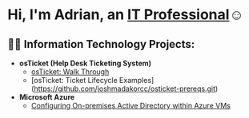 <h1>Hi, I'm Adrian, an <a href="https://linkedin.com/in/adriancalderonxca/">IT Professional</a>☺</h1>

<h2>👨‍💻 Information Technology Projects:</h2>

- <b>osTicket (Help Desk Ticketing System)</b>
  - [osTicket: Walk Through](https://github.com/adriancal17/OS-Ticket)
  - [osTicket: Ticket Lifecycle Examples] (https://github.com/joshmadakorcc/osticket-prereqs.git)
- <b>Microsoft Azure</b>
  - [Configuring On-premises Active Directory within Azure VMs](https://github.com/adriancal17/acal17-configure-ad)
